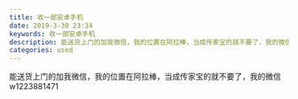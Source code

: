 ```yaml
---
title: 收一部安卓手机
date: 2019-3-30 23:34
keywords: 收一部安卓手机
description: 能送货上门的加我微信，我的位置在阿拉棒，当成传家宝的就不要了，我的微信w1223881471
categories: used
---
```

<td class="t_f" id="postmessage_3352389">

能送货上门的加我微信，我的位置在阿拉棒，当成传家宝的就不要了，我的微信w1223881471</td>
